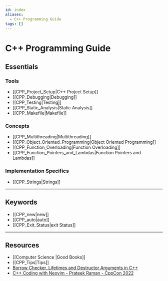 ```yaml
---
id: index
aliases:
  - C++ Programming Guide
tags: []
---
```


# C++ Programming Guide

## Essentials

### Tools

- [[CPP_Project_Setup|C++ Project Setup]]
- [[CPP_Debugging|Debugging]]
- [[CPP_Testing|Testing]]
- [[CPP_Static_Analysis|Static Analysis]]
- [[CPP_Makefile|Makefile]]

### Concepts

- [[CPP_Multithreading|Multithreading]]
- [[CPP_Object_Oriented_Programming|Object Oriented Programming]]
- [[CPP_Function_Overloading|Function Overloading]]
- [[CPP_Function_Pointers_and_Lambdas|Function Pointers and Lambdas]]

### Implementation Specifics

- [[CPP_Strings|Strings]]

---

## Keywords

- [[CPP_new|new]]
- [[CPP_auto|auto]]
- [[CPP_Exit_Status|exit Status]]

---

## Resources

- [[Computer Science |Good Books]]
- [[CPP_Tips|Tips]]
- [Borrow Checker, Lifetimes and Destructor Arguments in C++](https://a10nw01f.github.io/post/advanced_compile_time_validation/)
- [C++ Coding with Neovim - Prateek Raman - CppCon 2022](https://youtu.be/nzRnWUjGJl8?si=d5jGNUrS-7IFn56F)
